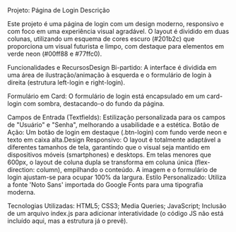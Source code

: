 Projeto: Página de Login
Descrição

Este projeto é uma página de login com um design moderno, responsivo e com foco em uma experiência visual agradável. 
O layout é dividido em duas colunas, utilizando um esquema de cores escuro (#201b2c) que proporciona um visual futurista e limpo, com destaque para elementos em verde neon (#00ff88 e #77ffc0).

Funcionalidades e RecursosDesign Bi-partido: 
A interface é dividida em uma área de ilustração/animação à esquerda e o formulário de login à direita 
(estrutura left-login e right-login).

Formulário em Card: 
O formulário de login está encapsulado em um card-login com sombra, destacando-o do fundo da página.

Campos de Entrada (Textfields): Estilização personalizada para os campos de "Usuário" e "Senha", melhorando a usabilidade e a estética.
Botão de Ação: Um botão de login em destaque (.btn-login) com fundo verde neon e texto em caixa alta.Design Responsivo: O layout é totalmente adaptável a diferentes tamanhos de tela, garantindo que o visual seja mantido em dispositivos móveis (smartphones) e desktops.
Em telas menores que $600\text{px}$, o layout de coluna dupla se transforma em coluna única (flex-direction: column), empilhando o conteúdo.
A imagem e o formulário de login ajustam-se para ocupar $100\%$ da largura. 
Estilo Personalizado: Utiliza a fonte 'Noto Sans' importada do Google Fonts para uma tipografia moderna.

Tecnologias Utilizadas:
HTML5;
CSS3;
Media Queries;
JavaScript;
Inclusão de um arquivo index.js para adicionar interatividade (o código JS não está incluído aqui, mas a estrutura já o prevê).
